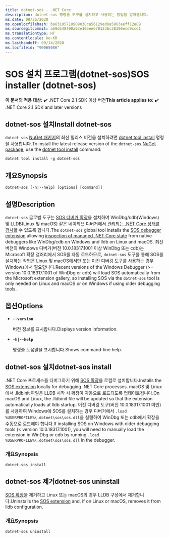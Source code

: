 ```yaml
---
title: dotnet-sos - .NET Core
description: dotnet-sos 명령줄 도구를 설치하고 사용하는 방법을 알아봅니다.
ms.date: 08/26/2020
ms.openlocfilehash: ba83105718909038ca56129ed8a5063aeff12e89
ms.sourcegitcommit: a69d548f90a03e105ee6701236c38390ecd9ccd1
ms.translationtype: HT
ms.contentlocale: ko-KR
ms.lasthandoff: 09/14/2020
ms.locfileid: "90065086"
---
```

# <a name="sos-installer-dotnet-sos"></a><span data-ttu-id="6df60-103">SOS 설치 프로그램(dotnet-sos)</span><span class="sxs-lookup"><span data-stu-id="6df60-103">SOS installer (dotnet-sos)</span></span>

<span data-ttu-id="6df60-104">**이 문서의 적용 대상:**  ✔️ .NET Core 2.1 SDK 이상 버전</span><span class="sxs-lookup"><span data-stu-id="6df60-104">**This article applies to:** ✔️ .NET Core 2.1 SDK and later versions</span></span>

## <a name="install-dotnet-sos"></a><span data-ttu-id="6df60-105">dotnet-sos 설치</span><span class="sxs-lookup"><span data-stu-id="6df60-105">Install dotnet-sos</span></span>

<span data-ttu-id="6df60-106">`dotnet-sos` [NuGet 패키지](https://www.nuget.org/packages/dotnet-sos)의 최신 릴리스 버전을 설치하려면 [dotnet tool install](../tools/dotnet-tool-install.md) 명령을 사용합니다.</span><span class="sxs-lookup"><span data-stu-id="6df60-106">To install the latest release version of the `dotnet-sos` [NuGet package](https://www.nuget.org/packages/dotnet-sos), use the [dotnet tool install](../tools/dotnet-tool-install.md) command:</span></span>

```dotnetcli
dotnet tool install -g dotnet-sos
```

## <a name="synopsis"></a><span data-ttu-id="6df60-107">개요</span><span class="sxs-lookup"><span data-stu-id="6df60-107">Synopsis</span></span>

```console
dotnet-sos [-h|--help] [options] [command]]
```

## <a name="description"></a><span data-ttu-id="6df60-108">설명</span><span class="sxs-lookup"><span data-stu-id="6df60-108">Description</span></span>

<span data-ttu-id="6df60-109">`dotnet-sos` 글로벌 도구는 [SOS 디버거 확장](../../framework/tools/sos-dll-sos-debugging-extension.md)을 설치하여 WinDbg/cdb(Windows) 및 LLDB(Linux 및 macOS) 같은 네이티브 디버거에서 [관리되는 .NET Core 상태를 검사](https://github.com/dotnet/diagnostics/blob/master/documentation/sos-debugging-extension.md)할 수 있도록 합니다.</span><span class="sxs-lookup"><span data-stu-id="6df60-109">The `dotnet-sos` global tool installs the [SOS debugger extension](../../framework/tools/sos-dll-sos-debugging-extension.md) allowing [inspection of managed .NET Core state](https://github.com/dotnet/diagnostics/blob/master/documentation/sos-debugging-extension.md) from native debuggers like WinDbg/cdb on Windows and lldb on Linux and macOS.</span></span> <span data-ttu-id="6df60-110">최신 버전의 Windows 디버거(버전 10.0.18317.1001 이상 WinDbg 또는 cdb)는 Microsoft 확장 갤러리에서 SOS를 자동 로드하므로, `dotnet-sos` 도구를 통해 SOS를 설치하는 작업은 Linux 및 macOS에서만 또는 이전 디버깅 도구를 사용하는 경우 Windows에서 필요합니다.</span><span class="sxs-lookup"><span data-stu-id="6df60-110">Recent versions of the Windows Debugger (>= version 10.0.18317.1001 of WinDbg or cdb) will load SOS automatically from the Microsoft extension gallery, so installing SOS via the `dotnet-sos` tool is only needed on Linux and macOS or on Windows if using older debugging tools.</span></span>

## <a name="options"></a><span data-ttu-id="6df60-111">옵션</span><span class="sxs-lookup"><span data-stu-id="6df60-111">Options</span></span>

- **`--version`**

  <span data-ttu-id="6df60-112">버전 정보를 표시합니다.</span><span class="sxs-lookup"><span data-stu-id="6df60-112">Displays version information.</span></span>

- **`-h|--help`**

  <span data-ttu-id="6df60-113">명령줄 도움말을 표시합니다.</span><span class="sxs-lookup"><span data-stu-id="6df60-113">Shows command-line help.</span></span>

## <a name="dotnet-sos-install"></a><span data-ttu-id="6df60-114">dotnet-sos 설치</span><span class="sxs-lookup"><span data-stu-id="6df60-114">dotnet-sos install</span></span>

<span data-ttu-id="6df60-115">.NET Core 프로세스를 디버그하기 위해 [SOS 확장](../../framework/tools/sos-dll-sos-debugging-extension.md)을 로컬로 설치합니다.</span><span class="sxs-lookup"><span data-stu-id="6df60-115">Installs the [SOS extension](../../framework/tools/sos-dll-sos-debugging-extension.md) locally for debugging .NET Core processes.</span></span> <span data-ttu-id="6df60-116">macOS 및 Linux에서 .lldbinit 파일은 LLDB 시작 시 확장이 자동으로 로드되도록 업데이트됩니다.</span><span class="sxs-lookup"><span data-stu-id="6df60-116">On macOS and Linux, the .lldbinit file will be updated so that the extension automatically loads at lldb startup.</span></span> <span data-ttu-id="6df60-117">이전 디버깅 도구(버전 10.0.18317.1001 미만)를 사용하여 Windows에 SOS를 설치하는 경우 디버거에서 `.load %USERPROFILE%\.dotnet\sos\sos.dll`을 실행하여 WinDbg 또는 cdb에서 확장을 수동으로 로드해야 합니다.</span><span class="sxs-lookup"><span data-stu-id="6df60-117">If installing SOS on Windows with older debugging tools (< version 10.0.18317.1001), you will need to manually load the extension in WinDbg or cdb by running `.load %USERPROFILE%\.dotnet\sos\sos.dll` in the debugger.</span></span>

### <a name="synopsis"></a><span data-ttu-id="6df60-118">개요</span><span class="sxs-lookup"><span data-stu-id="6df60-118">Synopsis</span></span>

```console
dotnet-sos install
```

## <a name="dotnet-sos-uninstall"></a><span data-ttu-id="6df60-119">dotnet-sos 제거</span><span class="sxs-lookup"><span data-stu-id="6df60-119">dotnet-sos uninstall</span></span>

<span data-ttu-id="6df60-120">[SOS 확장](../../framework/tools/sos-dll-sos-debugging-extension.md)을 제거하고 Linux 또는 macOS의 경우 LLDB 구성에서 제거합니다.</span><span class="sxs-lookup"><span data-stu-id="6df60-120">Uninstalls the [SOS extension](../../framework/tools/sos-dll-sos-debugging-extension.md) and, if on Linux or macOS, removes it from lldb configuration.</span></span>

### <a name="synopsis"></a><span data-ttu-id="6df60-121">개요</span><span class="sxs-lookup"><span data-stu-id="6df60-121">Synopsis</span></span>

```console
dotnet-sos uninstall
```
